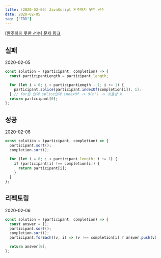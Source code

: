```yaml
---
title: (2020-02-05) JavaScript 완주하지 못한 선수
date: 2020-02-05
tag: ["TDD"]
---
```


[[완주하지 못한 선수] 문제 링크](https://programmers.co.kr/learn/courses/30/lessons/42576)

## 실패

2020-02-05

```javascript
const solution = (participant, completion) => {
  const participantLength = participant.length;

  for (let i = 0; i < participantLength - 1; i += 1) {
    participant.splice(participant.indexOf(completion[i]), 1);
  } // for문 안에 splice안에 indexOf -> O(n³) -> 효율성 X
  return participant[0];
};
```

## 성공

2020-02-06

```javascript
const solution = (participant, completion) => {
  participant.sort();
  completion.sort();

  for (let i = 0; i < participant.length; i += 1) {
    if (participant[i] !== completion[i]) {
      return participant[i];
    }
  }
};
```

## 리펙토링

2020-02-06

```javascript
const solution = (participant, completion) => {
  const answer = [];
  participant.sort();
  completion.sort();
  participant.forEach((v, i) => (v !== completion[i] ? answer.push(v) : v));

  return answer[0];
};
```
